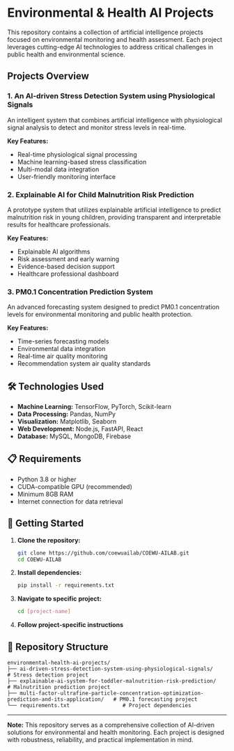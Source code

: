 # Environmental & Health AI Projects

This repository contains a collection of artificial intelligence projects focused on environmental monitoring and health assessment. Each project leverages cutting-edge AI technologies to address critical challenges in public health and environmental science.

## Projects Overview

### 1. An AI-driven Stress Detection System using Physiological Signals

An intelligent system that combines artificial intelligence with physiological signal analysis to detect and monitor stress levels in real-time.

**Key Features:**
- Real-time physiological signal processing
- Machine learning-based stress classification
- Multi-modal data integration
- User-friendly monitoring interface

### 2. Explainable AI for Child Malnutrition Risk Prediction

A prototype system that utilizes explainable artificial intelligence to predict malnutrition risk in young children, providing transparent and interpretable results for healthcare professionals.

**Key Features:**
- Explainable AI algorithms
- Risk assessment and early warning
- Evidence-based decision support
- Healthcare professional dashboard

### 3. PM0.1 Concentration Prediction System

An advanced forecasting system designed to predict PM0.1 concentration levels for environmental monitoring and public health protection.

**Key Features:**
- Time-series forecasting models
- Environmental data integration
- Real-time air quality monitoring
- Recommendation system air quality standards

## 🛠️ Technologies Used

- **Machine Learning:** TensorFlow, PyTorch, Scikit-learn
- **Data Processing:** Pandas, NumPy
- **Visualization:** Matplotlib, Seaborn
- **Web Development:** Node.js, FastAPI, React
- **Database:** MySQL, MongoDB, Firebase

## 📋 Requirements

- Python 3.8 or higher
- CUDA-compatible GPU (recommended)
- Minimum 8GB RAM
- Internet connection for data retrieval

## 🚀 Getting Started

1. **Clone the repository:**
   ```bash
   git clone https://github.com/coewuailab/COEWU-AILAB.git
   cd COEWU-AILAB
   ```

2. **Install dependencies:**
   ```bash
   pip install -r requirements.txt
   ```

3. **Navigate to specific project:**
   ```bash
   cd [project-name]
   ```

4. **Follow project-specific instructions**

## 📂 Repository Structure

```
environmental-health-ai-projects/
├── ai-driven-stress-detection-system-using-physiological-signals/          # Stress detection project
├── explainable-ai-system-for-toddler-malnutrition-risk-prediction/     # Malnutrition prediction project
├── multi-factor-ultrafine-particle-concentration-optimization-prediction-and-its-application/   # PM0.1 forecasting project
└── requirements.txt                 # Project dependencies
```
---

**Note:** This repository serves as a comprehensive collection of AI-driven solutions for environmental and health monitoring. Each project is designed with robustness, reliability, and practical implementation in mind.
